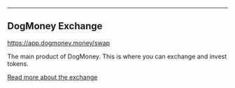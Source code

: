 

---

## DogMoney Exchange

<https://app.dogmoney.money/swap>

The main product of DogMoney. This is where you can exchange and invest tokens.

[Read more about the exchange](/products/amm-exchange/)
